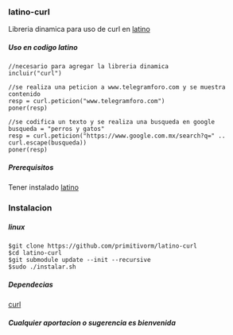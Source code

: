 ### latino-curl
Libreria dinamica para uso de curl en [latino](https://github.com/primitivorm/latino)

##### Uso en codigo latino
```
//necesario para agregar la libreria dinamica
incluir("curl")

//se realiza una peticion a www.telegramforo.com y se muestra contenido
resp = curl.peticion("www.telegramforo.com")
poner(resp)

//se codifica un texto y se realiza una busqueda en google
busqueda = "perros y gatos"
resp = curl.peticion("https://www.google.com.mx/search?q=" .. curl.escape(busqueda))
poner(resp)
```

##### Prerequisitos
Tener instalado [latino](https://github.com/primitivorm/latino)

### Instalacion
##### linux
```
$git clone https://github.com/primitivorm/latino-curl
$cd latino-curl
$git submodule update --init --recursive
$sudo ./instalar.sh
```

##### Dependecias
[curl](https://github.com/curl/curl)

##### Cualquier aportacion o sugerencia es bienvenida
